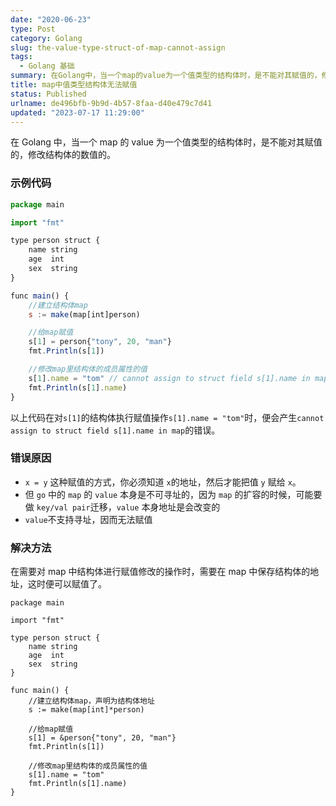 ```yaml
---
date: "2020-06-23"
type: Post
category: Golang
slug: the-value-type-struct-of-map-cannot-assign
tags:
  - Golang 基础
summary: 在Golang中，当一个map的value为一个值类型的结构体时，是不能对其赋值的，修改结构体的数值的。
title: map中值类型结构体无法赋值
status: Published
urlname: de496bfb-9b9d-4b57-8faa-d40e479c7d41
updated: "2023-07-17 11:29:00"
---
```


在 Golang 中，当一个 map 的 value 为一个值类型的结构体时，是不能对其赋值的，修改结构体的数值的。

### 示例代码

```javascript
package main

import "fmt"

type person struct {
	name string
	age  int
	sex  string
}

func main() {
	//建立结构体map
	s := make(map[int]person)

	//给map赋值
	s[1] = person{"tony", 20, "man"}
	fmt.Println(s[1])

	//修改map里结构体的成员属性的值
	s[1].name = "tom" // cannot assign to struct field s[1].name in map
	fmt.Println(s[1].name)
}

```

以上代码在对`s[1]`的结构体执行赋值操作`s[1].name = "tom"`时，便会产生`cannot assign to struct field s[1].name in map`的错误。

### 错误原因

- `x = y` 这种赋值的方式，你必须知道 `x`的地址，然后才能把值 `y` 赋给 `x`。
- 但 `go` 中的 `map` 的 `value` 本身是不可寻址的，因为 `map` 的扩容的时候，可能要做 `key/val pair`迁移，`value` 本身地址是会改变的
- `value`不支持寻址，因而无法赋值

### 解决方法

在需要对 map 中结构体进行赋值修改的操作时，需要在 map 中保存结构体的地址，这时便可以赋值了。

```text
package main

import "fmt"

type person struct {
	name string
	age  int
	sex  string
}

func main() {
	//建立结构体map，声明为结构体地址
	s := make(map[int]*person)

	//给map赋值
	s[1] = &person{"tony", 20, "man"}
	fmt.Println(s[1])

	//修改map里结构体的成员属性的值
	s[1].name = "tom"
	fmt.Println(s[1].name)
}


```

